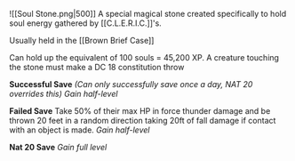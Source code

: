 ![[Soul Stone.png|500]]
A special magical stone created specifically to hold soul energy gathered by [[C.L.E.R.I.C.]]'s.

Usually held in the [[Brown Brief Case]]

Can hold up the equivalent of 100 souls = 45,200 XP. A creature touching the stone must make a DC 18  constitution throw

**Successful Save** *(Can only successfully save once a day, NAT 20 overrides this)*
*Gain half-level* 

**Failed Save**
Take 50% of their max HP in force thunder damage and be thrown 20 feet in a random direction taking 20ft of fall damage if contact with an object is made. *Gain half-level*

**Nat 20 Save**
*Gain full level*